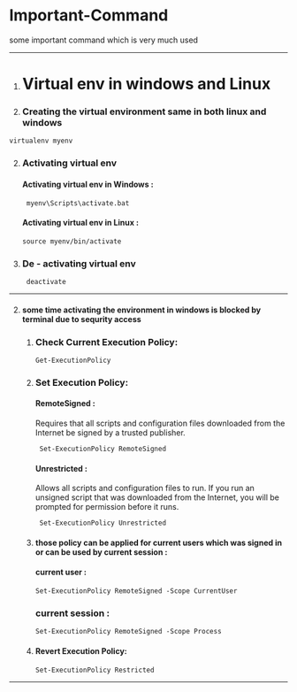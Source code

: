 # Important-Command
some important command which is very much used

---

1. # Virtual env in windows and Linux
   
  1. ### Creating the virtual environment same in both linux and windows 
    
   ``` virtualenv myenv ```
   
  2. ### Activating virtual env

     #### Activating virtual env in Windows :
     
     ``` myenv\Scripts\activate.bat```

     #### Activating virtual env in Linux :
     
     ``` source myenv/bin/activate ```
            
  3. ### De - activating virtual env
    
     ``` deactivate```
---

2.   #### some time activating the environment in windows is blocked by terminal due to sequrity access
      
       1. ### Check Current Execution Policy:
          
           ``` Get-ExecutionPolicy ```
          
       2. ### Set Execution Policy:
  
           #### RemoteSigned :
          
             Requires that all scripts and configuration files downloaded from the Internet be signed by a trusted publisher.

             ```  Set-ExecutionPolicy RemoteSigned ```
          
           #### Unrestricted :
          
            Allows all scripts and configuration files to run. If you run an unsigned script that was downloaded from the Internet, you will be prompted for permission before it runs.

          ```  Set-ExecutionPolicy Unrestricted ```
          
       4.   #### those policy can be applied for current users which was signed in or can be used by current session :

             #### current user :

             ``` Set-ExecutionPolicy RemoteSigned -Scope CurrentUser  ```

            ### current session :

            ``` Set-ExecutionPolicy RemoteSigned -Scope Process ```

       5.   #### Revert Execution Policy:

             ``` Set-ExecutionPolicy Restricted ```
            
---
